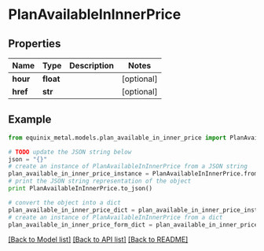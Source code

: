 # PlanAvailableInInnerPrice


## Properties
Name | Type | Description | Notes
------------ | ------------- | ------------- | -------------
**hour** | **float** |  | [optional] 
**href** | **str** |  | [optional] 

## Example

```python
from equinix_metal.models.plan_available_in_inner_price import PlanAvailableInInnerPrice

# TODO update the JSON string below
json = "{}"
# create an instance of PlanAvailableInInnerPrice from a JSON string
plan_available_in_inner_price_instance = PlanAvailableInInnerPrice.from_json(json)
# print the JSON string representation of the object
print PlanAvailableInInnerPrice.to_json()

# convert the object into a dict
plan_available_in_inner_price_dict = plan_available_in_inner_price_instance.to_dict()
# create an instance of PlanAvailableInInnerPrice from a dict
plan_available_in_inner_price_form_dict = plan_available_in_inner_price.from_dict(plan_available_in_inner_price_dict)
```
[[Back to Model list]](../README.md#documentation-for-models) [[Back to API list]](../README.md#documentation-for-api-endpoints) [[Back to README]](../README.md)


